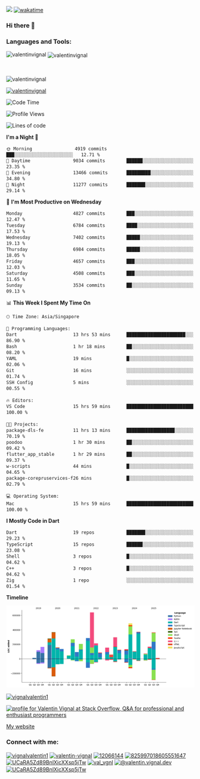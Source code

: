 
![](https://komarev.com/ghpvc/?username=valentinvignal&label=Profile%20views&color=0e75b6&style=flat)
[![wakatime](https://wakatime.com/badge/user/a700230c-ba51-4378-8fbc-fbcb542401ed.svg)](https://wakatime.com/@a700230c-ba51-4378-8fbc-fbcb542401ed)

### Hi there 👋

<h3 align="left">Languages and Tools:</h3>


<p><img align="left" src="https://github-readme-stats.vercel.app/api?username=ValentinVignal&count_private=true&show_icons=true&theme=dark" alt="valentinvignal" /></p>

<p>&nbsp;<img align="center" src="https://github-readme-stats.vercel.app/api/top-langs/?username=ValentinVignal&hide=jupyter%20notebook&layout=compact&theme=dark" alt="valentinvignal" /></p>

<br/>

<p><img align="center" src="https://github-readme-streak-stats.herokuapp.com/?user=valentinvignal&theme=dark" alt="valentinvignal" /></p>


<p align="left"> <a href="https://github.com/ryo-ma/github-profile-trophy"><img src="https://github-profile-trophy.vercel.app/?username=valentinvignal&theme=darkhub" alt="valentinvignal" /></a> </p>

<!--START_SECTION:waka-->
![Code Time](http://img.shields.io/badge/Code%20Time-3%2C698%20hrs%2015%20mins-blue)

![Profile Views](http://img.shields.io/badge/Profile%20Views-0-blue)

![Lines of code](https://img.shields.io/badge/From%20Hello%20World%20I%27ve%20Written-5.4%20million%20lines%20of%20code-blue)

**I'm a Night 🦉** 

```text
🌞 Morning                4919 commits        ███░░░░░░░░░░░░░░░░░░░░░░   12.71 % 
🌆 Daytime                9034 commits        ██████░░░░░░░░░░░░░░░░░░░   23.35 % 
🌃 Evening                13466 commits       █████████░░░░░░░░░░░░░░░░   34.80 % 
🌙 Night                  11277 commits       ███████░░░░░░░░░░░░░░░░░░   29.14 % 
```
📅 **I'm Most Productive on Wednesday** 

```text
Monday                   4827 commits        ███░░░░░░░░░░░░░░░░░░░░░░   12.47 % 
Tuesday                  6784 commits        ████░░░░░░░░░░░░░░░░░░░░░   17.53 % 
Wednesday                7402 commits        █████░░░░░░░░░░░░░░░░░░░░   19.13 % 
Thursday                 6984 commits        █████░░░░░░░░░░░░░░░░░░░░   18.05 % 
Friday                   4657 commits        ███░░░░░░░░░░░░░░░░░░░░░░   12.03 % 
Saturday                 4508 commits        ███░░░░░░░░░░░░░░░░░░░░░░   11.65 % 
Sunday                   3534 commits        ██░░░░░░░░░░░░░░░░░░░░░░░   09.13 % 
```


📊 **This Week I Spent My Time On** 

```text
🕑︎ Time Zone: Asia/Singapore

💬 Programming Languages: 
Dart                     13 hrs 53 mins      ██████████████████████░░░   86.90 % 
Bash                     1 hr 18 mins        ██░░░░░░░░░░░░░░░░░░░░░░░   08.20 % 
YAML                     19 mins             █░░░░░░░░░░░░░░░░░░░░░░░░   02.06 % 
Git                      16 mins             ░░░░░░░░░░░░░░░░░░░░░░░░░   01.74 % 
SSH Config               5 mins              ░░░░░░░░░░░░░░░░░░░░░░░░░   00.55 % 

🔥 Editors: 
VS Code                  15 hrs 59 mins      █████████████████████████   100.00 % 

🐱‍💻 Projects: 
package-dls-fe           11 hrs 13 mins      ██████████████████░░░░░░░   70.19 % 
poodoo                   1 hr 30 mins        ██░░░░░░░░░░░░░░░░░░░░░░░   09.42 % 
flutter_app_stable       1 hr 29 mins        ██░░░░░░░░░░░░░░░░░░░░░░░   09.37 % 
w-scripts                44 mins             █░░░░░░░░░░░░░░░░░░░░░░░░   04.65 % 
package-corepruservices-f26 mins             █░░░░░░░░░░░░░░░░░░░░░░░░   02.79 % 

💻 Operating System: 
Mac                      15 hrs 59 mins      █████████████████████████   100.00 % 
```

**I Mostly Code in Dart** 

```text
Dart                     19 repos            ███████░░░░░░░░░░░░░░░░░░   29.23 % 
TypeScript               15 repos            ██████░░░░░░░░░░░░░░░░░░░   23.08 % 
Shell                    3 repos             █░░░░░░░░░░░░░░░░░░░░░░░░   04.62 % 
C++                      3 repos             █░░░░░░░░░░░░░░░░░░░░░░░░   04.62 % 
Zig                      1 repo              ░░░░░░░░░░░░░░░░░░░░░░░░░   01.54 % 
```



**Timeline**

![Lines of Code chart](https://raw.githubusercontent.com/ValentinVignal/ValentinVignal/main/assets/bar_graph.png)


<!--END_SECTION:waka-->

<p align="left"> <a href="https://twitter.com/vignalvalentin1" target="blank"><img src="https://img.shields.io/twitter/follow/vignalvalentin1?logo=twitter" alt="vignalvalentin1" /></a> </p>

<a href="https://stackoverflow.com/users/12066144/valentin-vignal"><img src="https://stackexchange.com/users/flair/16694563.png?theme=dark" width="208" height="58" alt="profile for Valentin Vignal at Stack Overflow, Q&amp;A for professional and enthusiast programmers" title="profile for Valentin Vignal at Stack Overflow, Q&amp;A for professional and enthusiast programmers"></a>

[My website](https://valentinvignal.github.io/portfolio/)

<h3 align="left">Connect with me:</h3>
<p align="left">
<a href="https://twitter.com/vignalvalentin1" target="blank"><img align="center" src="https://raw.githubusercontent.com/rahuldkjain/github-profile-readme-generator/master/src/images/icons/Social/twitter.svg" alt="vignalvalentin1" height="30" width="40" /></a>
<a href="https://linkedin.com/in/valentin-vignal" target="blank"><img align="center" src="https://raw.githubusercontent.com/rahuldkjain/github-profile-readme-generator/master/src/images/icons/Social/linked-in-alt.svg" alt="valentin-vignal" height="30" width="40" /></a>
<a href="https://stackoverflow.com/users/12066144" target="blank"><img align="center" src="https://raw.githubusercontent.com/rahuldkjain/github-profile-readme-generator/master/src/images/icons/Social/stack-overflow.svg" alt="12066144" height="30" width="40" /></a>
<a href="https://discordapp.com/users/825997018605551647" target="blank"><img align="center" src="https://raw.githubusercontent.com/rahuldkjain/github-profile-readme-generator/master/src/images/icons/Social/discord.svg" alt="825997018605551647" height="30" width="40" /></a>
<a href="https://www.reddit.com/user/ValentinVignal" target="blank"><img align="center" src="https://raw.githubusercontent.com/rahuldkjain/github-profile-readme-generator/master/src/images/icons/Social/reddit.svg" alt="UCaRA5Zd89BnlXicXXsp5jTw" height="30" width="40" /></a>
<a href="https://instagram.com/valentin_vignal" target="blank"><img align="center" src="https://raw.githubusercontent.com/rahuldkjain/github-profile-readme-generator/master/src/images/icons/Social/instagram.svg" alt="val_vgnl" height="30" width="40" /></a>
<a href="https://medium.com/@valentin.vignal.dev" target="blank"><img align="center" src="https://raw.githubusercontent.com/rahuldkjain/github-profile-readme-generator/master/src/images/icons/Social/medium.svg" alt="@valentin.vignal.dev" height="30" width="40" /></a>
<a href="https://www.youtube.com/channel/UCaRA5Zd89BnlXicXXsp5jTw" target="blank"><img align="center" src="https://raw.githubusercontent.com/rahuldkjain/github-profile-readme-generator/master/src/images/icons/Social/youtube.svg" alt="UCaRA5Zd89BnlXicXXsp5jTw" height="30" width="40" /></a>
</p>


